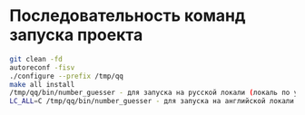 # Последовательность команд запуска проекта

```bash
git clean -fd
autoreconf -fisv
./configure --prefix /tmp/qq
make all install
/tmp/qq/bin/number_guesser - для запуска на русской локали (локаль по умолчанию)
LC_ALL=C /tmp/qq/bin/number_guesser - для запуска на английской локали
```
